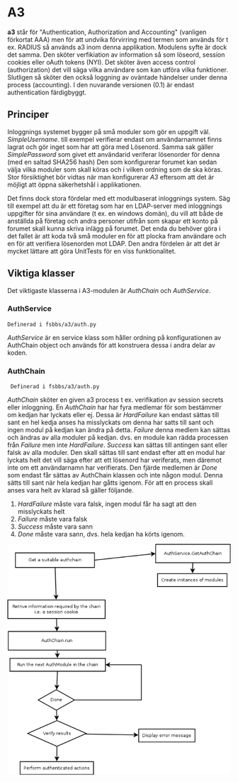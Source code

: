 A3
===

__a3__ står för "Authentication, Authorization and Accounting" (vanligen
förkortat AAA) men för att undvika förvirring med termen som används
för t ex. RADIUS så används a3 inom denna applikation. Modulens syfte är
dock det samma. Den sköter verfikiation av information så som löseord,
session cookies eller oAuth tokens (NYI).  Det sköter även access
control (authorization) det vill säga vilka användare som kan utföra
vilka funktioner. Slutligen så sköter den också loggning av oväntade
händelser under denna process (accounting). I den nuvarande versionen
(0.1) är endast authentication färdigbyggt.

Principer
---------

Inloggnings systemet bygger på små moduler som gör en uppgift
väl. *SimpleUsername*. till exempel verifierar endast om
användarnamnet finns lagrat och gör inget som har att göra med
Lösenord. Samma sak gäller *SimplePassword* som givet ett användarid
veriferar lösenorder för denna (med en saltad SHA256 hash) Den som
konfigurerar forumet kan sedan välja vilka moduler som skall köras och
i vilken ordning som de ska köras. Stor försiktighet bör vidtas när
man konfigurerar *A3* eftersom att det är möjligt att öppna
säkerhetshål i applikationen. 

Det finns dock stora fördelar med ett modulbaserat inloggnings
system. Säg till exempel att du är ett företag som har en LDAP-server
med inloggnings uppgifter för sina användare (t ex. en windows domän),
du vill att både de anställda på företag och andra personer utifrån
som skapar ett konto på forumet skall kunna skriva inlägg på
forumet. Det enda du behöver göra i det fallet är att koda två små
moduler en för att plocka fram användare och en för att verifiera
lösenorden mot LDAP. Den andra fördelen är att det är mycket lättare
att göra UnitTests för en viss funktionalitet.

Viktiga klasser
---------------

Det viktigaste klasserna i A3-modulen är *AuthChain* och
*AuthService*.

### AuthService
    Definerad i fsbbs/a3/auth.py

 *AuthService* är en service klass som håller ordning på
konfigurationen av AuthChain object och används för att konstruera
dessa i andra delar av koden. 

### AuthChain
     Definerad i fsbbs/a3/auth.py
*AuthChain* sköter en given a3 process t ex. verifikation av session
secrets eller inloggning. En *AuthChain* har har fyra medlemar för som
bestämmer om kedjan har lyckats eller ej. Dessa är *HardFailure* kan
endast sättas till sant en hel kedja anses ha misslyckats om denna har
satts till sant och ingen modul på kedjan kan ändra på
detta. *Failure* denna medlem kan sättas och ändras av alla moduler på
kedjan. dvs. en module kan rädda processen från *Failure* men inte
*HardFailure*. *Success* kan sättas till antingen sant eller falsk av
alla moduler. Den skall sättas till sant endast efter att en modul har
lyckats helt det vill säga efter att ett lösenord har veriferats, men
däremot inte om ett användarnamn har verifierats. Den fjärde medlemen
är *Done* som endast får sättas av AuthChain klassen och inte någon
modul. Denna sätts till sant när hela kedjan har gåtts igenom. För att
en process skall anses vara helt av klarad så gäller följande.

1. *HardFailure* måste vara falsk, ingen modul får ha sagt att den
misslyckats helt
2. *Failure* måste vara falsk
3. *Success* måste vara sann
4. *Done* måste vara sann, dvs. hela kedjan ha körts igenom.

<img src="img/authchain.png" />